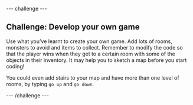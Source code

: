 \--- challenge \---

## Challenge: Develop your own game

Use what you’ve learnt to create your own game. Add lots of rooms, monsters to avoid and items to collect. Remember to modify the code so that the player wins when they get to a certain room with some of the objects in their inventory. It may help you to sketch a map before you start coding!

You could even add stairs to your map and have more than one level of rooms, by typing `go up` and `go down`.

\--- /challenge \---